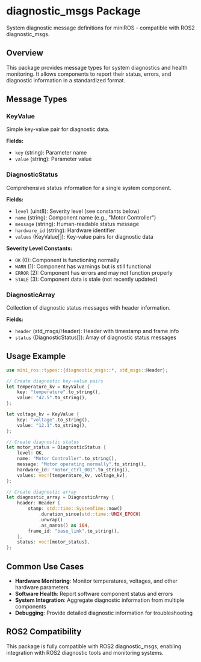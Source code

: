 # diagnostic_msgs Package

System diagnostic message definitions for miniROS - compatible with ROS2 diagnostic_msgs.

## Overview

This package provides message types for system diagnostics and health monitoring. It allows components to report their status, errors, and diagnostic information in a standardized format.

## Message Types

### KeyValue
Simple key-value pair for diagnostic data.

**Fields:**
- `key` (string): Parameter name
- `value` (string): Parameter value

### DiagnosticStatus
Comprehensive status information for a single system component.

**Fields:**
- `level` (uint8): Severity level (see constants below)
- `name` (string): Component name (e.g., "Motor Controller")
- `message` (string): Human-readable status message
- `hardware_id` (string): Hardware identifier
- `values` (KeyValue[]): Key-value pairs for diagnostic data

**Severity Level Constants:**
- `OK` (0): Component is functioning normally
- `WARN` (1): Component has warnings but is still functional
- `ERROR` (2): Component has errors and may not function properly
- `STALE` (3): Component data is stale (not recently updated)

### DiagnosticArray
Collection of diagnostic status messages with header information.

**Fields:**
- `header` (std_msgs/Header): Header with timestamp and frame info
- `status` (DiagnosticStatus[]): Array of diagnostic status messages

## Usage Example

```rust
use mini_ros::types::{diagnostic_msgs::*, std_msgs::Header};

// Create diagnostic key-value pairs
let temperature_kv = KeyValue {
    key: "temperature".to_string(),
    value: "42.5".to_string(),
};

let voltage_kv = KeyValue {
    key: "voltage".to_string(),
    value: "12.1".to_string(),
};

// Create diagnostic status
let motor_status = DiagnosticStatus {
    level: OK,
    name: "Motor Controller".to_string(),
    message: "Motor operating normally".to_string(),
    hardware_id: "motor_ctrl_001".to_string(),
    values: vec![temperature_kv, voltage_kv],
};

// Create diagnostic array
let diagnostic_array = DiagnosticArray {
    header: Header {
        stamp: std::time::SystemTime::now()
            .duration_since(std::time::UNIX_EPOCH)
            .unwrap()
            .as_nanos() as i64,
        frame_id: "base_link".to_string(),
    },
    status: vec![motor_status],
};
```

## Common Use Cases

- **Hardware Monitoring**: Monitor temperatures, voltages, and other hardware parameters
- **Software Health**: Report software component status and errors
- **System Integration**: Aggregate diagnostic information from multiple components
- **Debugging**: Provide detailed diagnostic information for troubleshooting

## ROS2 Compatibility

This package is fully compatible with ROS2 diagnostic_msgs, enabling integration with ROS2 diagnostic tools and monitoring systems. 